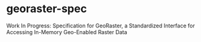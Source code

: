 # georaster-spec
Work In Progress: Specification for GeoRaster, a Standardized Interface for Accessing In-Memory Geo-Enabled Raster Data
